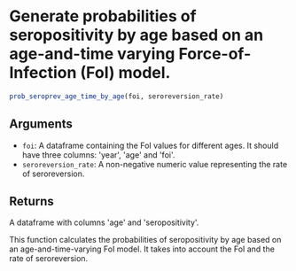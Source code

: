# Generate probabilities of seropositivity by age based on an age-and-time varying Force-of-Infection (FoI) model.

```r
prob_seroprev_age_time_by_age(foi, seroreversion_rate)
```

## Arguments

- `foi`: A dataframe containing the FoI values for different ages. It should have three columns: 'year', 'age' and 'foi'.
- `seroreversion_rate`: A non-negative numeric value representing the rate of seroreversion.

## Returns

A dataframe with columns 'age' and 'seropositivity'.

This function calculates the probabilities of seropositivity by age based on an age-and-time-varying FoI model. It takes into account the FoI and the rate of seroreversion.
